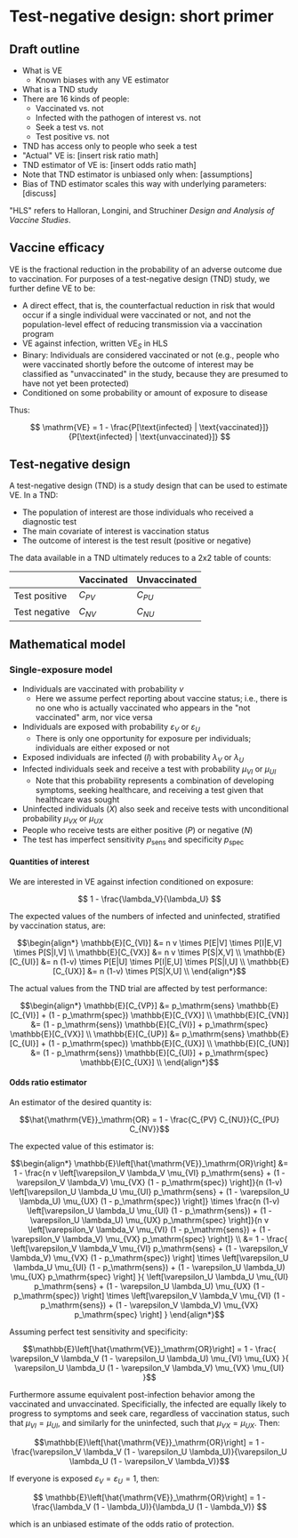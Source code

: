 # Test-negative design: short primer

## Draft outline

- What is VE
  - Known biases with any VE estimator
- What is a TND study
- There are 16 kinds of people:
  - Vaccinated vs. not
  - Infected with the pathogen of interest vs. not
  - Seek a test vs. not
  - Test positive vs. not
- TND has access only to people who seek a test
- "Actual" VE is: [insert risk ratio math]
- TND estimator of VE is: [insert odds ratio math]
- Note that TND estimator is unbiased only when: [assumptions]
- Bias of TND estimator scales this way with underlying parameters: [discuss]

"HLS" refers to Halloran, Longini, and Struchiner _Design and Analysis of Vaccine Studies_.

## Vaccine efficacy

VE is the fractional reduction in the probability of an adverse outcome due to vaccination. For purposes of a test-negative design (TND) study, we further define VE to be:

- A direct effect, that is, the counterfactual reduction in risk that would occur if a single individual were vaccinated or not, and not the population-level effect of reducing transmission via a vaccination program
- VE against infection, written $\mathrm{VE}_S$ in HLS
- Binary: Individuals are considered vaccinated or not (e.g., people who were vaccinated shortly before the outcome of interest may be classified as "unvaccinated" in the study, because they are presumed to have not yet been protected)
- Conditioned on some probability or amount of exposure to disease

Thus:

$$
\mathrm{VE} = 1 - \frac{P[\text{infected} | \text{vaccinated}]}{P[\text{infected} | \text{unvaccinated}]}
$$

## Test-negative design

A test-negative design (TND) is a study design that can be used to estimate VE. In a TND:

- The population of interest are those individuals who received a diagnostic test
- The main covariate of interest is vaccination status
- The outcome of interest is the test result (positive or negative)

The data available in a TND ultimately reduces to a 2x2 table of counts:

|               | Vaccinated | Unvaccinated |
| ------------- | ---------- | ------------ |
| Test positive | $C_{PV}$   | $C_{PU}$     |
| Test negative | $C_{NV}$   | $C_{NU}$     |

## Mathematical model

### Single-exposure model

- Individuals are vaccinated with probability $v$
  - Here we assume perfect reporting about vaccine status; i.e., there is no one who is actually vaccinated who appears in the "not vaccinated" arm, nor vice versa
- Individuals are exposed with probability $\varepsilon_V$ or $\varepsilon_U$
  - There is only one opportunity for exposure per individuals; individuals are either exposed or not
- Exposed individuals are infected ($I$) with probability $\lambda_V$ or $\lambda_U$
- Infected individuals seek and receive a test with probability $\mu_{VI}$ or $\mu_{UI}$
  - Note that this probability represents a combination of developing symptoms, seeking healthcare, and receiving a test given that healthcare was sought
- Uninfected individuals ($X$) also seek and receive tests with unconditional probability $\mu_{VX}$ or $\mu_{UX}$
- People who receive tests are either positive ($P$) or negative ($N$)
- The test has imperfect sensitivity $p_\mathrm{sens}$ and specificity $p_\mathrm{spec}$

#### Quantities of interest

We are interested in VE against infection conditioned on exposure:

$$
1 - \frac{\lambda_V}{\lambda_U}
$$

The expected values of the numbers of infected and uninfected, stratified by vaccination status, are:

```math
\begin{align*}
\mathbb{E}[C_{VI}] &= n v \times P[E|V] \times P[I|E,V] \times P[S|I,V] \\
\mathbb{E}[C_{VX}] &= n v \times P[S|X,V] \\
\mathbb{E}[C_{UI}] &= n (1-v) \times P[E|U] \times P[I|E,U] \times P[S|I,U] \\
\mathbb{E}[C_{UX}] &= n (1-v) \times P[S|X,U] \\
\end{align*}
```

The actual values from the TND trial are affected by test performance:

```math
\begin{align*}
\mathbb{E}[C_{VP}] &= p_\mathrm{sens} \mathbb{E}[C_{VI}] + (1 - p_\mathrm{spec}) \mathbb{E}[C_{VX}] \\
\mathbb{E}[C_{VN}] &= (1 - p_\mathrm{sens}) \mathbb{E}[C_{VI}] + p_\mathrm{spec} \mathbb{E}[C_{VX}] \\
\mathbb{E}[C_{UP}] &= p_\mathrm{sens} \mathbb{E}[C_{UI}] + (1 - p_\mathrm{spec}) \mathbb{E}[C_{UX}] \\
\mathbb{E}[C_{UN}] &= (1 - p_\mathrm{sens}) \mathbb{E}[C_{UI}] + p_\mathrm{spec} \mathbb{E}[C_{UX}] \\
\end{align*}
```

#### Odds ratio estimator

An estimator of the desired quantity is:

```math
\hat{\mathrm{VE}}_\mathrm{OR} = 1 - \frac{C_{PV} C_{NU}}{C_{PU} C_{NV}}
```

The expected value of this estimator is:

```math
\begin{align*}
\mathbb{E}\left[\hat{\mathrm{VE}}_\mathrm{OR}\right]
  &= 1 -
    \frac{n v \left[\varepsilon_V \lambda_V \mu_{VI} p_\mathrm{sens} + (1 - \varepsilon_V \lambda_V) \mu_{VX} (1 - p_\mathrm{spec}) \right]}{n (1-v) \left[\varepsilon_U \lambda_U \mu_{UI} p_\mathrm{sens} + (1 - \varepsilon_U \lambda_U) \mu_{UX} (1 - p_\mathrm{spec}) \right]}
    \times \frac{n (1-v) \left[\varepsilon_U \lambda_U \mu_{UI} (1 - p_\mathrm{sens}) + (1 - \varepsilon_U \lambda_U) \mu_{UX} p_\mathrm{spec} \right]}{n v \left[\varepsilon_V \lambda_V \mu_{VI} (1 - p_\mathrm{sens}) + (1 - \varepsilon_V \lambda_V) \mu_{VX} p_\mathrm{spec} \right]} \\
  &= 1 -
    \frac{
      \left[\varepsilon_V \lambda_V \mu_{VI} p_\mathrm{sens} + (1 - \varepsilon_V \lambda_V) \mu_{VX} (1 - p_\mathrm{spec}) \right] \times
      \left[\varepsilon_U \lambda_U \mu_{UI} (1 - p_\mathrm{sens}) + (1 - \varepsilon_U \lambda_U) \mu_{UX} p_\mathrm{spec} \right]
      }{
        \left[\varepsilon_U \lambda_U \mu_{UI} p_\mathrm{sens} + (1 - \varepsilon_U \lambda_U) \mu_{UX} (1 - p_\mathrm{spec}) \right] \times
        \left[\varepsilon_V \lambda_V \mu_{VI} (1 - p_\mathrm{sens}) + (1 - \varepsilon_V \lambda_V) \mu_{VX} p_\mathrm{spec} \right]
      }
\end{align*}
```

Assuming perfect test sensitivity and specificity:

```math
\mathbb{E}\left[\hat{\mathrm{VE}}_\mathrm{OR}\right] = 1 -
  \frac{
    \varepsilon_V \lambda_V (1 - \varepsilon_U \lambda_U) \mu_{VI} \mu_{UX}
    }{
      \varepsilon_U \lambda_U (1 - \varepsilon_V \lambda_V) \mu_{VX} \mu_{UI}
    }
```

Furthermore assume equivalent post-infection behavior among the vaccinated and unvaccinated. Specificially, the infected are equally likely to progress to symptoms and seek care, regardless of vaccination status, such that $\mu_{VI} = \mu_{UI}$, and similarly for the uninfected, such that $\mu_{VX} = \mu_{UX}$. Then:

```math
\mathbb{E}\left[\hat{\mathrm{VE}}_\mathrm{OR}\right] = 1 -
  \frac{\varepsilon_V \lambda_V (1 - \varepsilon_U \lambda_U)}{\varepsilon_U \lambda_U (1 - \varepsilon_V \lambda_V)}
```

If everyone is exposed $\varepsilon_V = \varepsilon_U = 1$, then:

$$
\mathbb{E}\left[\hat{\mathrm{VE}}_\mathrm{OR}\right] = 1 - \frac{\lambda_V (1 - \lambda_U)}{\lambda_U (1 - \lambda_V)}
$$

which is an unbiased estimate of the odds ratio of protection.
